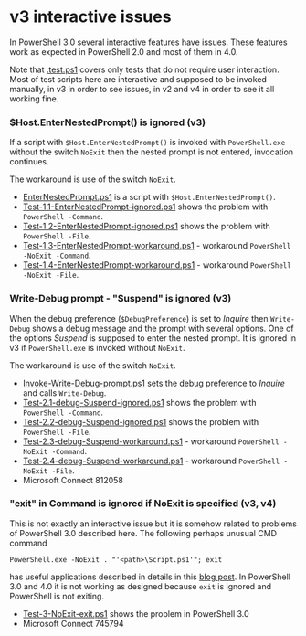 # v3 interactive issues

In PowerShell 3.0 several interactive features have issues.
These features work as expected in PowerShell 2.0 and most of them in 4.0.

Note that [.test.ps1](.test.ps1) covers only tests that do not require user interaction.
Most of test scripts here are interactive and supposed to be invoked manually,
in v3 in order to see issues, in v2 and v4 in order to see it all working fine.

### $Host.EnterNestedPrompt() is ignored (v3)

If a script with `$Host.EnterNestedPrompt()` is invoked with `PowerShell.exe`
without the switch `NoExit` then the nested prompt is not entered, invocation
continues.

The workaround is use of the switch `NoExit`.

- [EnterNestedPrompt.ps1](EnterNestedPrompt.ps1) is a script with `$Host.EnterNestedPrompt()`.
- [Test-1.1-EnterNestedPrompt-ignored.ps1](Test-1.1-EnterNestedPrompt-ignored.ps1) shows the problem with `PowerShell -Command`.
- [Test-1.2-EnterNestedPrompt-ignored.ps1](Test-1.2-EnterNestedPrompt-ignored.ps1) shows the problem with `PowerShell -File`.
- [Test-1.3-EnterNestedPrompt-workaround.ps1](Test-1.3-EnterNestedPrompt-workaround.ps1) - workaround `PowerShell -NoExit -Command`.
- [Test-1.4-EnterNestedPrompt-workaround.ps1](Test-1.4-EnterNestedPrompt-workaround.ps1) - workaround `PowerShell -NoExit -File`.

### Write-Debug prompt - "Suspend" is ignored (v3)

When the debug preference (`$DebugPreference`) is set to *Inquire* then
`Write-Debug` shows a debug message and the prompt with several options.
One of the options *Suspend* is supposed to enter the nested prompt.
It is ignored in v3 if `PowerShell.exe` is invoked without `NoExit`.

The workaround is use of the switch `NoExit`.

- [Invoke-Write-Debug-prompt.ps1](Invoke-Write-Debug-prompt.ps1) sets the debug preference to *Inquire* and calls `Write-Debug`.
- [Test-2.1-debug-Suspend-ignored.ps1](Test-2.1-debug-Suspend-ignored.ps1) shows the problem with `PowerShell -Command`.
- [Test-2.2-debug-Suspend-ignored.ps1](Test-2.2-debug-Suspend-ignored.ps1) shows the problem with `PowerShell -File`.
- [Test-2.3-debug-Suspend-workaround.ps1](Test-2.3-debug-Suspend-workaround.ps1) - workaround `PowerShell -NoExit -Command`.
- [Test-2.4-debug-Suspend-workaround.ps1](Test-2.4-debug-Suspend-workaround.ps1) - workaround `PowerShell -NoExit -File`.
- Microsoft Connect 812058

### "exit" in Command is ignored if NoExit is specified (v3, v4)

This is not exactly an interactive issue but it is somehow related to problems
of PowerShell 3.0 described here. The following perhaps unusual CMD command

```
PowerShell.exe -NoExit . "'<path>\Script.ps1'"; exit
```

has useful applications described in details in this [blog post]. In PowerShell
3.0 and 4.0 it is not working as designed because `exit` is ignored and
PowerShell is not exiting.

- [Test-3-NoExit-exit.ps1](Test-3-NoExit-exit.ps1) shows the problem in PowerShell 3.0
- Microsoft Connect 745794

[blog post]: http://nightroman.wordpress.com/2009/11/11/how-to-run-powershell-scripts-from-explorer/
